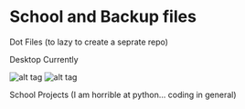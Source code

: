 # School and Backup files

 Dot Files (to lazy to create a seprate repo)
 
 Desktop Currently

 ![alt tag](http://i.imgur.com/DvDyZJb.png)
 ![alt tag](http://i.imgur.com/qj7IsA5.png)
 
 School Projects (I am horrible at python... coding in general)

